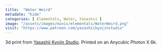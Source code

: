 ```yaml
---
title:  "Water Weird"
metadate: "hide"
categories: [ Elementals, Water, Yasashii ]
image: "/assets/images/minis/elementals/WaterWeird.png"
visit: "https://www.patreon.com/yasashiikyojinstudio"
---
```

3d print from [Yasashii Kyojin Studio](https://www.patreon.com/yasashiikyojinstudio). 
Printed on an Anycubic Photon X 6k.